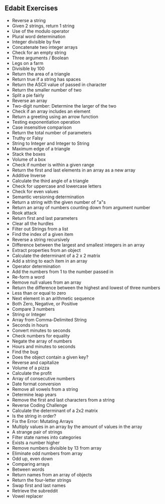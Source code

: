 ## Edabit Exercises

* Reverse a string
* Given 2 strings, return 1 string
* Use of the modulo operator
* Plural word determination
* Integer divisible by five
* Concatenate two integer arrays
* Check for an empty string
* Three arguments / Boolean
* Legs on a farm
* Divisible by 100
* Return the area of a triangle
* Return true if a string has spaces
* Return the ASCII value of passed in character
* Return the smaller number of two
* Split a pie fairly
* Reverse an array
* Two-digit number: Determine the larger of the two
* Check if an array includes an element
* Return a greeting using an arrow function
* Testing exponentiation operation
* Case insensitive comparison
* Return the total number of parameters
* Truthy or Falsy
* String to Integer and Integer to String  
* Maximum edge of a triangle
* Stack the boxes
* Volume of a box
* Check if number is within a given range
* Return the first and last elements in an array as a new array
* Additive Inverse
* Calculate the third angle of a triangle
* Check for uppercase and lowercase letters
* Check for even values
* Semantic versioning determination
* Return a string with the given number of "a"s
* Return an array of numbers counting down from argument number
* Rook attack
* Return first and last parameters
* Clear all the hurdles
* Filter out Strings from a list
* Find the index of a given item
* Reverse a string recursively
* Difference between the largest and smallest integers in an array
* Extract properties from an object
* Calculate the determinant of a 2 x 2 matrix
* Add a string to each item in an array
* Operator determination
* Add the numbers from 1 to the number passed in
* Re-form a word
* Remove null values from an array
* Return the difference between the highest and lowest of three numbers
* Less than or equal to zero
* Next element in an arithmetic sequence
* Both Zero, Negative, or Positive
* Compare 3 numbers
* String or Integer
* Array from Comma-Delimited String
* Seconds in hours
* Convert minutes to seconds
* Check numbers for equality
* Negate the array of numbers
* Hours and minutes to seconds
* Find the bug
* Does the object contain a given key?
* Reverse and capitalize
* Volume of a pizza
* Calculate the profit
* Array of consecutive numbers
* Date format conversion
* Remove all vowels from a string
* Determine leap years
* Remove the first and last characters from a string
* Reverse Coding Challenge
* Calculate the determinant of a 2x2 matrix
* Is the string in order?
* Fix the Error: Mutating Arrays
* Multiply values in an array by the amount of values in the array
* A strange pair of strings
* Filter state names into categories
* Exists a number higher
* Remove numbers divisible by 13 from array
* Eliminate odd numbers from array
* Odd up, even down
* Comparing arrays
* Between words
* Return names from an array of objects
* Return the four-letter strings
* Swap first and last names
* Retrieve the subreddit  
* Vowel replacer 
